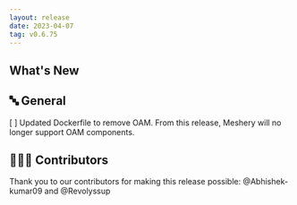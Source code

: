 ```yaml
---
layout: release
date: 2023-04-07
tag: v0.6.75
---
```


## What's New
## 🔤 General
[ ] Updated Dockerfile to remove OAM. From this release, Meshery will no longer support OAM components. 

## 👨🏽‍💻 Contributors

Thank you to our contributors for making this release possible:
@Abhishek-kumar09 and @Revolyssup
